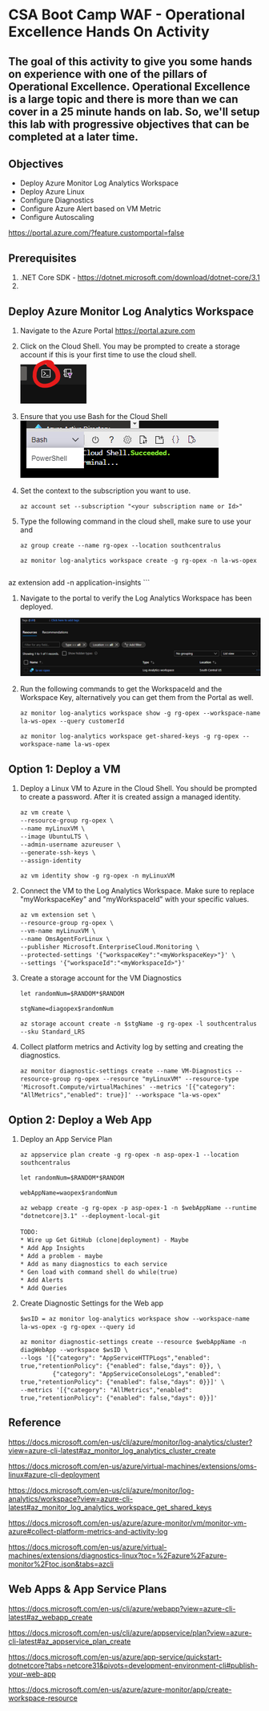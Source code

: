 # CSA Boot Camp WAF - Operational Excellence Hands On Activity

## The goal of this activity to give you some hands on experience with one of the pillars of Operational Excellence. Operational Excellence is a large topic and there is more than we can cover in a 25 minute hands on lab. So, we'll setup this lab with progressive objectives that can be completed at a later time.

## Objectives
* Deploy Azure Monitor Log Analytics Workspace
* Deploy Azure Linux
* Configure Diagnostics
* Configure Azure Alert based on VM Metric
* Configure Autoscaling

https://portal.azure.com/?feature.customportal=false

## Prerequisites
1. .NET Core SDK - https://dotnet.microsoft.com/download/dotnet-core/3.1
2. 

## Deploy Azure Monitor Log Analytics Workspace
1. Navigate to the Azure Portal https://portal.azure.com
1. Click on the Cloud Shell. You may be prompted to create a storage account if this is your first time to use the cloud shell.
   ![image](./media/1.png)
1. Ensure that you use Bash for the Cloud Shell
    ![image](./media/2.png)
1. Set the context to the subscription you want to use.
    ```cli
    az account set --subscription "<your subscription name or Id>"
1. Type the following command in the cloud shell, make sure to use your <resource group name> and <cluster name>

    ```cli
    az group create --name rg-opex --location southcentralus
    ```

    ```cli
    az monitor log-analytics workspace create -g rg-opex -n la-ws-opex
    ```

    ```cli
az extension add -n application-insights
    ```
1. Navigate to the portal to verify the Log Analytics Workspace has been deployed.

    ![image](./media/3.png)
1. Run the following commands to get the WorkspaceId and the Workspace Key, alternatively you can get them from the Portal as well.
    ```cli
    az monitor log-analytics workspace show -g rg-opex --workspace-name la-ws-opex --query customerId
    ```
    ```cli
    az monitor log-analytics workspace get-shared-keys -g rg-opex --workspace-name la-ws-opex
    ```
## Option 1: Deploy a VM
1. Deploy a Linux VM to Azure in the Cloud Shell. You should be prompted to create a password. After it is created assign a managed identity.
    ```cli
    az vm create \
    --resource-group rg-opex \
    --name myLinuxVM \
    --image UbuntuLTS \
    --admin-username azureuser \
    --generate-ssh-keys \
    --assign-identity
    ```

    ```cli
    az vm identity show -g rg-opex -n myLinuxVM
    ```

1. Connect the VM to the Log Analytics Workspace. Make sure to replace "myWorkspaceKey" and "myWorkspaceId" with your specific values.
    ```cli
    az vm extension set \
    --resource-group rg-opex \
    --vm-name myLinuxVM \
    --name OmsAgentForLinux \
    --publisher Microsoft.EnterpriseCloud.Monitoring \
    --protected-settings '{"workspaceKey":"<myWorkspaceKey>"}' \
    --settings '{"workspaceId":"<myWorkspaceId>"}'
1. Create a storage account for the VM Diagnostics
    ```cli
    let randomNum=$RANDOM*$RANDOM
    ```
    ```cli
    stgName=diagopex$randomNum
    ```
    ```cli
    az storage account create -n $stgName -g rg-opex -l southcentralus --sku Standard_LRS
    ```
1. Collect platform metrics and Activity log by setting and creating the diagnostics.
    ```cli
    az monitor diagnostic-settings create --name VM-Diagnostics --resource-group rg-opex --resource "myLinuxVM" --resource-type 'Microsoft.Compute/virtualMachines' --metrics '[{"category": "AllMetrics","enabled": true}]' --workspace "la-ws-opex"
## Option 2: Deploy a Web App
1. Deploy an App Service Plan
    ```cli
    az appservice plan create -g rg-opex -n asp-opex-1 --location southcentralus
    ```
    ```cli
    let randomNum=$RANDOM*$RANDOM
    ```
    ```cli
    webAppName=waopex$randomNum
    ```
    ```cli
    az webapp create -g rg-opex -p asp-opex-1 -n $webAppName --runtime "dotnetcore|3.1" --deployment-local-git
    
    TODO: 
    * Wire up Get GitHub (clone|deployment) - Maybe
    * Add App Insights
    * Add a problem - maybe
    * Add as many diagnostics to each service
    * Gen load with command shell do while(true)
    * Add Alerts
    * Add Queries
    ```
2. Create Diagnostic Settings for the Web app
    ```cli
    $wsID = az monitor log-analytics workspace show --workspace-name la-ws-opex -g rg-opex --query id
    ```
    ```cli
    az monitor diagnostic-settings create --resource $webAppName -n diagWebApp --workspace $wsID \
    --logs '[{"category": "AppServiceHTTPLogs","enabled": true,"retentionPolicy": {"enabled": false,"days": 0}}, \
             {"category": "AppServiceConsoleLogs","enabled": true,"retentionPolicy": {"enabled": false,"days": 0}}]' \
    --metrics '[{"category": "AllMetrics","enabled": true,"retentionPolicy": {"enabled": false,"days": 0}}]'
    ```
## Reference
https://docs.microsoft.com/en-us/cli/azure/monitor/log-analytics/cluster?view=azure-cli-latest#az_monitor_log_analytics_cluster_create

https://docs.microsoft.com/en-us/azure/virtual-machines/extensions/oms-linux#azure-cli-deployment

https://docs.microsoft.com/en-us/cli/azure/monitor/log-analytics/workspace?view=azure-cli-latest#az_monitor_log_analytics_workspace_get_shared_keys

https://docs.microsoft.com/en-us/azure/azure-monitor/vm/monitor-vm-azure#collect-platform-metrics-and-activity-log

https://docs.microsoft.com/en-us/azure/virtual-machines/extensions/diagnostics-linux?toc=%2Fazure%2Fazure-monitor%2Ftoc.json&tabs=azcli

## Web Apps & App Service Plans
https://docs.microsoft.com/en-us/cli/azure/webapp?view=azure-cli-latest#az_webapp_create

https://docs.microsoft.com/en-us/cli/azure/appservice/plan?view=azure-cli-latest#az_appservice_plan_create

https://docs.microsoft.com/en-us/azure/app-service/quickstart-dotnetcore?tabs=netcore31&pivots=development-environment-cli#publish-your-web-app

https://docs.microsoft.com/en-us/azure/azure-monitor/app/create-workspace-resource
